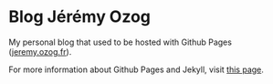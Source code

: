 Blog Jérémy Ozog
==================

My personal blog that used to be hosted with Github Pages ([jeremy.ozog.fr](http://jeremy.ozog.fr/)).

For more information about Github Pages and Jekyll, visit [this page](https://help.github.com/articles/using-jekyll-with-pages).
